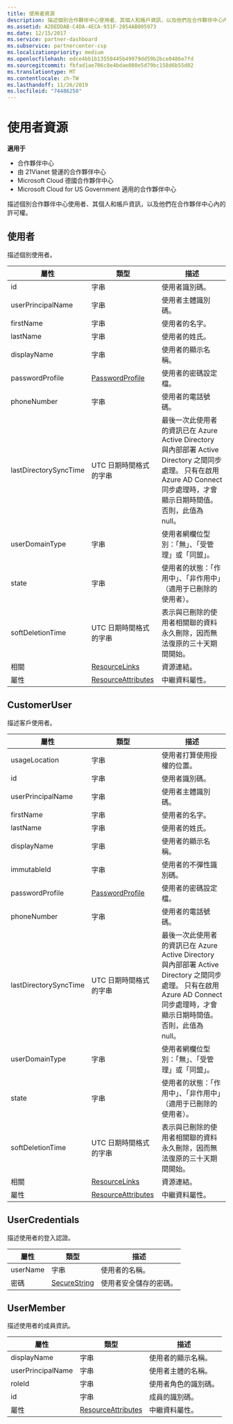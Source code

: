 ```yaml
---
title: 使用者資源
description: 描述個別合作夥伴中心使用者、其個人和帳戶資訊，以及他們在合作夥伴中心內的許可權。
ms.assetid: A2DEDDAB-C4DA-4ECA-931F-2054AB005973
ms.date: 12/15/2017
ms.service: partner-dashboard
ms.subservice: partnercenter-csp
ms.localizationpriority: medium
ms.openlocfilehash: edce4bb1b13550445b49979dd59b2bce0486e7fd
ms.sourcegitcommit: fbfad1ae706c8e4bdae080e5d79bc158d6b55d02
ms.translationtype: MT
ms.contentlocale: zh-TW
ms.lasthandoff: 11/26/2019
ms.locfileid: "74486258"
---
```

# <a name="user-resources"></a>使用者資源


**適用于**

- 合作夥伴中心
- 由 21Vianet 營運的合作夥伴中心
- Microsoft Cloud 德國合作夥伴中心
- Microsoft Cloud for US Government 適用的合作夥伴中心

描述個別合作夥伴中心使用者、其個人和帳戶資訊，以及他們在合作夥伴中心內的許可權。

## <a name="span-iduserspan-iduserspan-iduseruser"></a><span id="User"/><span id="user"/><span id="USER"/>使用者


描述個別使用者。

| 屬性              | 類型                                                           | 描述                                                                                                                                                                                                                |
|-----------------------|----------------------------------------------------------------|----------------------------------------------------------------------------------------------------------------------------------------------------------------------------------------------------------------------------|
| id                    | 字串                                                         | 使用者識別碼。                                                                                                                                                                                                       |
| userPrincipalName     | 字串                                                         | 使用者主體識別碼。                                                                                                                                                                                             |
| firstName             | 字串                                                         | 使用者的名字。                                                                                                                                                                                                |
| lastName              | 字串                                                         | 使用者的姓氏。                                                                                                                                                                                                 |
| displayName           | 字串                                                         | 使用者的顯示名稱。                                                                                                                                                                                            |
| passwordProfile       | [PasswordProfile](utility-resources.md#passwordprofile)       | 使用者的密碼設定檔。                                                                                                                                                                                               |
| phoneNumber           | 字串                                                         | 使用者的電話號碼。                                                                                                                                                                                                   |
| lastDirectorySyncTime | UTC 日期時間格式的字串                                 | 最後一次此使用者的資訊已在 Azure Active Directory 與內部部署 Active Directory 之間同步處理。 只有在啟用 Azure AD Connect 同步處理時，才會顯示日期時間值。 否則，此值為 null。 |
| userDomainType        | 字串                                                         | 使用者網欄位型別：「無」、「受管理」或「同盟」。                                                                                                                                                                   |
| state                 | 字串                                                         | 使用者的狀態：「作用中」、「非作用中」（適用于已刪除的使用者）。                                                                                                                                                          |
| softDeletionTime      | UTC 日期時間格式的字串                                 | 表示與已刪除的使用者相關聯的資料永久刪除，因而無法復原的三十天期間開始。                                                                          |
| 相關                 | [ResourceLinks](utility-resources.md#resourcelinks)           | 資源連結。                                                                                                                                                                                                        |
| 屬性            | [ResourceAttributes](utility-resources.md#resourceattributes) | 中繼資料屬性。                                                                                                                                                                                                   |

 

## <a name="span-idcustomeruserspan-idcustomeruserspan-idcustomerusercustomeruser"></a><span id="CustomerUser"/><span id="customeruser"/><span id="CUSTOMERUSER"/>CustomerUser


描述客戶使用者。

| 屬性              | 類型                                                           | 描述                                                                                                                                                                                                                |
|-----------------------|----------------------------------------------------------------|----------------------------------------------------------------------------------------------------------------------------------------------------------------------------------------------------------------------------|
| usageLocation         | 字串                                                         | 使用者打算使用授權的位置。                                                                                                                                                                    |
| id                    | 字串                                                         | 使用者識別碼。                                                                                                                                                                                                       |
| userPrincipalName     | 字串                                                         | 使用者主體識別碼。                                                                                                                                                                                             |
| firstName             | 字串                                                         | 使用者的名字。                                                                                                                                                                                                |
| lastName              | 字串                                                         | 使用者的姓氏。                                                                                                                                                                                                 |
| displayName           | 字串                                                         | 使用者的顯示名稱。                                                                                                                                                                                            |
| immutableId           | 字串                                                         | 使用者的不彈性識別碼。                                                                                                                                                                                              |
| passwordProfile       | [PasswordProfile](utility-resources.md#passwordprofile)       | 使用者的密碼設定檔。                                                                                                                                                                                               |
| phoneNumber           | 字串                                                         | 使用者的電話號碼。                                                                                                                                                                                                   |
| lastDirectorySyncTime | UTC 日期時間格式的字串                                 | 最後一次此使用者的資訊已在 Azure Active Directory 與內部部署 Active Directory 之間同步處理。 只有在啟用 Azure AD Connect 同步處理時，才會顯示日期時間值。 否則，此值為 null。 |
| userDomainType        | 字串                                                         | 使用者網欄位型別：「無」、「受管理」或「同盟」。                                                                                                                                                                   |
| state                 | 字串                                                         | 使用者的狀態：「作用中」、「非作用中」（適用于已刪除的使用者）。                                                                                                                                                          |
| softDeletionTime      | UTC 日期時間格式的字串                                 | 表示與已刪除的使用者相關聯的資料永久刪除，因而無法復原的三十天期間開始。                                                                          |
| 相關                 | [ResourceLinks](utility-resources.md#resourcelinks)           | 資源連結。                                                                                                                                                                                                        |
| 屬性            | [ResourceAttributes](utility-resources.md#resourceattributes) | 中繼資料屬性。                                                                                                                                                                                                   |

 

## <a name="span-idusercredentialsspan-idusercredentialsspan-idusercredentialsusercredentials"></a><span id="UserCredentials"/><span id="usercredentials"/><span id="USERCREDENTIALS"/>UserCredentials


描述使用者的登入認證。

| 屬性 | 類型                                               | 描述                          |
|----------|----------------------------------------------------|--------------------------------------|
| userName | 字串                                             | 使用者的名稱。                |
| 密碼 | [SecureString](utility-resources.md#securestring) | 使用者安全儲存的密碼。 |

 

## <a name="span-idusermemberspan-idusermemberspan-idusermemberusermember"></a><span id="UserMember"/><span id="usermember"/><span id="USERMEMBER"/>UserMember


描述使用者的成員資訊。

| 屬性          | 類型                                                           | 描述                        |
|-------------------|----------------------------------------------------------------|------------------------------------|
| displayName       | 字串                                                         | 使用者的顯示名稱。   |
| userPrincipalName | 字串                                                         | 使用者主體的名稱。    |
| roleId            | 字串                                                         | 使用者角色的識別碼。 |
| id                | 字串                                                         | 成員的識別碼。      |
| 屬性        | [ResourceAttributes](utility-resources.md#resourceattributes) | 中繼資料屬性。           |

 

 

 




